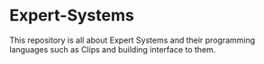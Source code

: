 # Expert-Systems
This repository is all about Expert Systems and their programming languages such as Clips and building interface to them.
